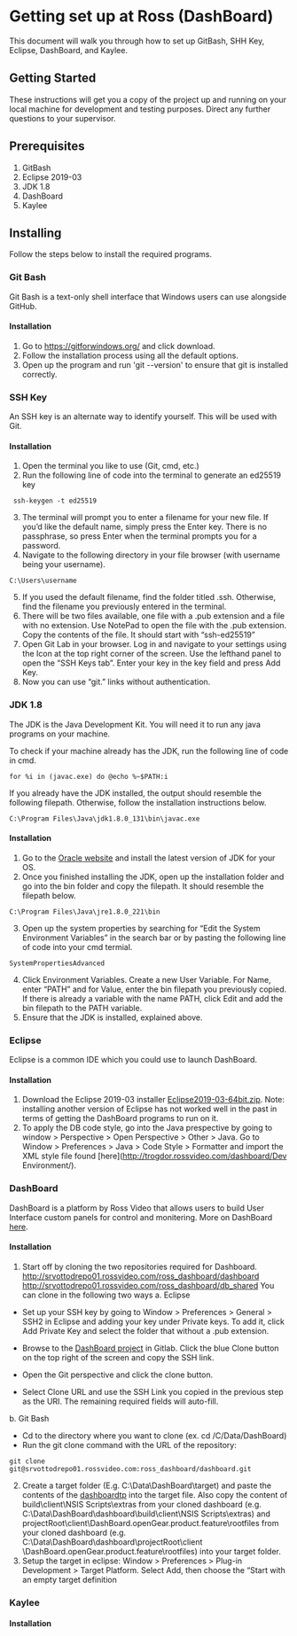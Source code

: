 ﻿# Getting set up at Ross (DashBoard)

This document will walk you through how to set up GitBash, SHH Key, Eclipse, DashBoard, and Kaylee.

## Getting Started

These instructions will get you a copy of the project up and running on your local machine for development and testing purposes. Direct any further questions to your supervisor. 

## Prerequisites
1. GitBash
2. Eclipse 2019-03
3. JDK 1.8
4. DashBoard
5. Kaylee

## Installing
Follow the steps below to install the required programs.

### Git Bash
Git Bash is a text-only shell interface that Windows users can use alongside GitHub.
 
#### Installation
1. Go to https://gitforwindows.org/ and click download.
2. Follow the installation process using all the default options.
3. Open up the program and run 'git --version' to ensure that git is installed correctly.

### SSH Key
An SSH key is an alternate way to identify yourself. This will be used with Git.

#### Installation
1. Open the terminal you like to use (Git, cmd, etc.)
2. Run the following line of code into the terminal to generate an ed25519 key
```
 ssh-keygen -t ed25519
```
3. The terminal will prompt you to enter a filename for your new file. If you’d like the default name, simply press the Enter key. There is no passphrase, so press Enter when the terminal prompts you for a password.
4. Navigate to the following directory in your file browser (with username being your username).
```
C:\Users\username
```
5. If you used the default filename, find the folder titled .ssh. Otherwise, find the filename you previously entered in the terminal.
6. There will be two files available, one file with a .pub extension and a file with no extension. Use NotePad to open the file with the .pub extension. Copy the contents of the file. It should start with “ssh-ed25519”
7. Open Git Lab in your browser. Log in and navigate to your settings using the Icon at the top right corner of the screen. Use the lefthand panel to open the “SSH Keys tab”. Enter your key in the key field and press Add Key.
8. Now you can use “git.” links without authentication. 

### JDK 1.8
The JDK is the Java Development Kit. You will need it to run any java programs on your machine.

To check if your machine already has the JDK, run the following line of code in cmd. 

```
for %i in (javac.exe) do @echo %~$PATH:i
``` 

If you already have the JDK installed, the output should resemble the following filepath. Otherwise, follow the installation instructions below.

```
C:\Program Files\Java\jdk1.8.0_131\bin\javac.exe
```

#### Installation
1. Go to the [Oracle website](https://www.oracle.com/technetwork/java/javase/downloads/jdk8-downloads-2133151.html) and install the latest version of JDK for your OS. 
2. Once you finished installing the JDK, open up the installation folder and go into the bin folder and copy the filepath. It should resemble the filepath below.
```
C:\Program Files\Java\jre1.8.0_221\bin
```
3. Open up the system properties by searching for “Edit the System Environment Variables” in the search bar or by pasting the following line of code into your cmd termial.
```
SystemPropertiesAdvanced
```
4. Click Environment Variables. Create a new User Variable. For Name, enter “PATH” and for Value, enter the bin filepath you previously copied. If there is already a variable with the name PATH, click Edit and add the bin filepath to the PATH variable. 
5. Ensure that the JDK is installed, explained above. 
### Eclipse
Eclipse is a common IDE which you could use to launch DashBoard.

#### Installation
1. Download the Eclipse 2019-03 installer [Eclipse2019-03-64bit.zip]( http://trogdor.rossvideo.com/dashboard/Dev%20Environment/Eclipse2019-03-64bit.zip). Note: installing another version of Eclipse has not worked well in the past in terms of getting the DashBoard programs to run on it.
2. To apply the DB code style, go into the Java prespective by going to window > Perspective > Open Perspective > Other > Java. Go to Window > Preferences > Java > Code Style > Formatter and import the XML style file found [here](http://trogdor.rossvideo.com/dashboard/Dev Environment/).

### DashBoard
DashBoard is a platform by Ross Video that allows users to build User Interface custom panels for control and monitering. More on DashBoard [here](https://www.rossvideo.com/products-services/management-systems/automated-production-control/dashboard/).

#### Installation
1. Start off by cloning the two repositories required for Dashboard.
	http://srvottodrepo01.rossvideo.com/ross_dashboard/dashboard 
	http://srvottodrepo01.rossvideo.com/ross_dashboard/db_shared
	You can clone in the following two ways
a. Eclipse 
- Set up your SSH key by going to Window > Preferences > General > SSH2 in Eclipse and adding your key under Private keys. To add it, click Add Private Key and select the folder that without a .pub extension.
- Browse to the [DashBoard project](http://srvottodrepo01.rossvideo.com/ross_dashboard/dashboard) in Gitlab. Click the blue Clone button on the top right of the screen and copy the SSH link. 
- Open the Git perspective and click the clone button.

- Select Clone URL and use the SSH Link you copied in the previous step as the URI. The remaining required fields will auto-fill.

b. Git Bash
- Cd to the directory where you want to clone (ex. cd /C/Data/DashBoard)
- Run the git clone command with the URL of the repository:
```
git clone git@srvottodrepo01.rossvideo.com:ross_dashboard/dashboard.git
```
2. Create a target folder (E.g. C:\Data\DashBoard\target) and paste the contents of the [dashboardtp](file://srvottfp01/Company/Project%20Files/dashboard/Binaries/Dev%20Environment/dashboardtp.zip) into the target file. Also copy the content of build\client\NSIS Scripts\extras from your cloned dashboard (e.g. C:\Data\DashBoard\dashboard\build\client\NSIS Scripts\extras) and projectRoot\client\DashBoard.openGear.product.feature\rootfiles from your cloned dashboard (e.g. C:\Data\DashBoard\dashboard\projectRoot\client \DashBoard.openGear.product.feature\rootfiles) into your target folder.
3. Setup the target in eclipse: Window > Preferences > Plug-in Development > Target Platform. Select Add, then choose the “Start with an empty target definition 
### Kaylee

#### Installation

